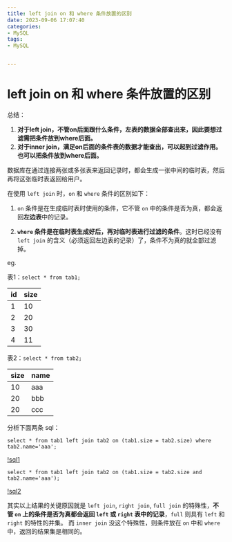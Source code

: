 ```yaml
---
title: left join on 和 where 条件放置的区别
date: 2023-09-06 17:07:40
categories:
- MySQL
tags:
- MySQL


---
```


# left join on 和 where 条件放置的区别

总结：

1. **对于left join，不管on后面跟什么条件，左表的数据全部查出来，因此要想过滤需把条件放到where后面。**
2. **对于inner join，满足on后面的条件表的数据才能查出，可以起到过滤作用。也可以把条件放到where后面。**

数据库在通过连接两张或多张表来返回记录时，都会生成一张中间的临时表，然后再将这张临时表返回给用户。

在使用 `left join` 时，`on` 和 `where` 条件的区别如下：

1. `on` 条件是在生成临时表时使用的条件，它不管 `on` 中的条件是否为真，都会返回**左边表**中的记录。

2. **`where` 条件是在临时表生成好后，再对临时表进行过滤的条件**。这时已经没有 `left join` 的含义（必须返回左边表的记录）了，条件不为真的就全部过滤掉。

eg.

表1：`select * from tab1;`

| id   | size |
| ---- | ---- |
| 1    | 10   |
| 2    | 20   |
| 3    | 30   |
| 4    | 11   |

表2：`select * from tab2;`

| size | name |
| ---- | ---- |
| 10   | aaa  |
| 20   | bbb  |
| 20   | ccc  |

分析下面两条 sql：

```
select * from tab1 left join tab2 on (tab1.size = tab2.size) where tab2.name='aaa';
```

[!sql1](/img/MySQL/leftjoinon_where1.jpg)

```
select * from tab1 left join tab2 on (tab1.size = tab2.size and tab2.name='aaa');
```

[!sql2](/img/MySQL/leftjoinon_where2.jpg)

其实以上结果的关键原因就是 `left join`, `right join`, `full join` 的特殊性，**不管 `on` 上的条件是否为真都会返回 `left` 或 `right` 表中的记录**，`full` 则具有 `left` 和 `right` 的特性的并集。 而 `inner join` 没这个特殊性，则条件放在 `on` 中和 `where` 中，返回的结果集是相同的。